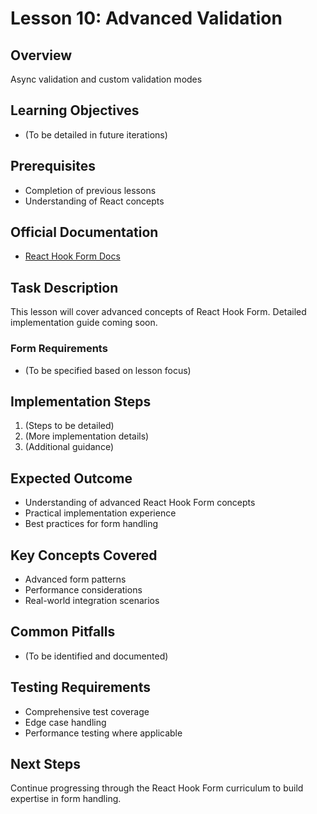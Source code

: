 # Lesson 10: Advanced Validation

## Overview
Async validation and custom validation modes

## Learning Objectives
- (To be detailed in future iterations)

## Prerequisites
- Completion of previous lessons
- Understanding of React concepts

## Official Documentation
- [React Hook Form Docs](https://react-hook-form.com/docs/useform#validation)

## Task Description
This lesson will cover advanced concepts of React Hook Form. Detailed implementation guide coming soon.

### Form Requirements
- (To be specified based on lesson focus)

## Implementation Steps
1. (Steps to be detailed)
2. (More implementation details)
3. (Additional guidance)

## Expected Outcome
- Understanding of advanced React Hook Form concepts
- Practical implementation experience
- Best practices for form handling

## Key Concepts Covered
- Advanced form patterns
- Performance considerations
- Real-world integration scenarios

## Common Pitfalls
- (To be identified and documented)

## Testing Requirements
- Comprehensive test coverage
- Edge case handling
- Performance testing where applicable

## Next Steps
Continue progressing through the React Hook Form curriculum to build expertise in form handling.
